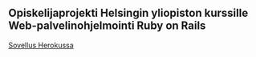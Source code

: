 ## Opiskelijaprojekti Helsingin yliopiston kurssille Web-palvelinohjelmointi Ruby on Rails

[Sovellus Herokussa](https://ror-course-student-project.herokuapp.com/)
